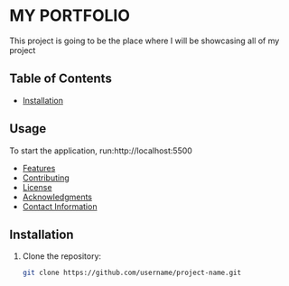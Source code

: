 # MY PORTFOLIO

This project is going to be the place where I will be showcasing all of my project

## Table of Contents
- [Installation](#installation)
## Usage
To start the application, run:http://localhost:5500

- [Features](#features)
- [Contributing](#contributing)
- [License](#license)
- [Acknowledgments](#acknowledgments)
- [Contact Information](#contact-information)

## Installation
1. Clone the repository:
   ```bash
   git clone https://github.com/username/project-name.git
